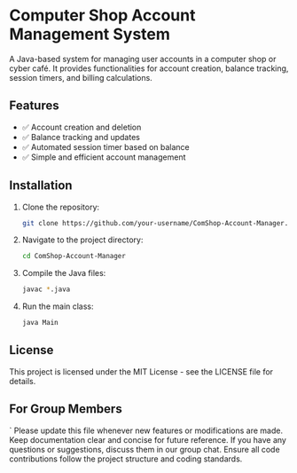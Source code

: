 # Computer Shop Account Management System

A Java-based system for managing user accounts in a computer shop or cyber café. It provides functionalities for account creation, balance tracking, session timers, and billing calculations.

## Features
- ✅ Account creation and deletion
- ✅ Balance tracking and updates
- ✅ Automated session timer based on balance
- ✅ Simple and efficient account management

## Installation
1. Clone the repository:
   ```bash
   git clone https://github.com/your-username/ComShop-Account-Manager.git // Or just download GitHub Desktop and just clone it 
   ```
2. Navigate to the project directory:
   ```bash
   cd ComShop-Account-Manager
   ```
3. Compile the Java files:
   ```bash
   javac *.java
   ```
4. Run the main class:
   ```bash
   java Main
   ```

## License

This project is licensed under the MIT License - see the LICENSE file for details.

## For Group Members
`
    Please update this file whenever new features or modifications are made.
    Keep documentation clear and concise for future reference.
    If you have any questions or suggestions, discuss them in our group chat.
    Ensure all code contributions follow the project structure and coding standards.
